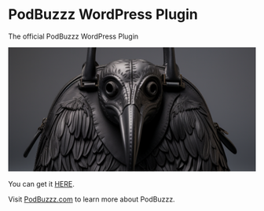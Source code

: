 # PodBuzzz WordPress Plugin

The official PodBuzzz WordPress Plugin

![](assets/podbuzzz-wordpress-plugin.png)

You can get it [HERE](https://wordpress.org/plugins/podbuzzz).

Visit [PodBuzzz.com](http://podbuzzz.com) to learn more about PodBuzzz.
